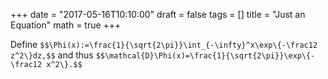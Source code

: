 +++
date = "2017-05-16T10:10:00"
draft = false
tags = []
title = "Just an Equation"
math = true
+++

Define
`$$\Phi(x):=\frac{1}{\sqrt{2\pi}}\int_{-\infty}^x\exp\{-\frac12 z^2\}dz,$$`
and thus
`$$\mathcal{D}\Phi(x)=\frac{1}{\sqrt{2\pi}}\exp\{-\frac12 x^2\}.$$`
